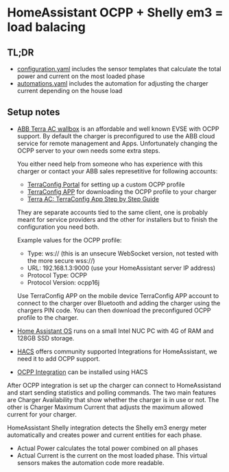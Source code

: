 # HomeAssistant OCPP + Shelly em3 = load balacing

## TL;DR
- [configuration.yaml](configuration.yaml) includes the sensor templates that calculate the total power and current on the most loaded phase
- [automations.yaml](automations.yaml) includes the automation for adjusting the charger current depending on the house load

## Setup notes
- [ABB Terra AC wallbox](https://new.abb.com/ev-charging/terra-ac-wallbox) is an affordable and well known EVSE with OCPP support.
  By default the charger is preconfigured to use the ABB cloud service for remote management and Apps. Unfortunately changing the OCPP server to your own needs some extra steps.
  
  You either need help from someone who has experience with this charger or contact your ABB sales represetitive for following accounts: 
  * [TerraConfig Portal](https://abb.installer.chargedot.com) for setting up a custom OCPP profile
  * [TerraConfig APP](https://play.google.com/store/apps/details?id=com.abb.nebula) for downloading the OCPP profile to your charger
  * [Terra AC: TerraConfig App Step by Step Guide](https://library.e.abb.com/public/013efbe844a94afea2d989eb4291f9ed/TerraConfigApp%20Step%20by%20Step%20Guide.pdf)
  
  They are separate accounts tied to the same client, one is probably meant for service providers and the other for installers but to finish the configuration you need both.
    
    Example values for the OCPP profile:
    * Type: ws:// (this is an unsecure WebSocket version, not tested with the more secure wss://)
    * URL: 192.168.1.3:9000 (use your HomeAssistant server IP address)
    * Protocol Type: OCPP
    * Protocol Version: ocpp16j
 
  Use TerraConfig APP on the mobile device TerraConfig APP account to connect to the charger over Bluetooth and adding the charger using the chargers PIN code. You can then download the preconfigured OCPP profile to the charger.
  
- [Home Assistant OS](https://www.home-assistant.io/installation/generic-x86-64) runs on a small Intel NUC PC with 4G of RAM and 128GB SSD storage.
- [HACS](https://hacs.xyz/docs/configuration/basic/) offers community supported Integrations for HomeAssistant, we need it to add OCPP support.
- [OCPP Integration](https://github.com/lbbrhzn/ocpp) can be installed using HACS

After OCPP integration is set up the charger can connect to HomeAssistand and start sending statistics and polling commands. The two main features are Charger Availability that show whether the charger is in use or not. The other is Charger Maximum Current that adjusts the maximum allowed current for your charger.

HomeAssistant Shelly integration detects the Shelly em3 energy meter automatically and creates power and current entities for each phase.
* Actual Power calculates the total power combined on all phases
* Actual Current is the current on the most loaded phase. This virtual sensors makes the automation code more readable.

